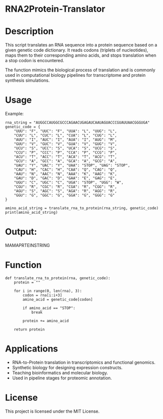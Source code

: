# RNA2Protein-Translator

# Description
This script translates an RNA sequence into a protein sequence based on a given genetic code dictionary. It reads codons (triplets of nucleotides), maps them to their corresponding amino acids, and stops translation when a stop codon is encountered.

The function mimics the biological process of translation and is commonly used in computational biology pipelines for transcriptome and protein synthesis simulations.

# Usage
Example:

```
rna_string = "AUGGCCAUGGCGCCCAGAACUGAGAUCAAUAGUACCCGUAUUAACGGGUGA"
genetic_code = {
    "UUU": "F", "UUC": "F", "UUA": "L", "UUG": "L",
    "CUU": "L", "CUC": "L", "CUA": "L", "CUG": "L",
    "AUU": "I", "AUC": "I", "AUA": "I", "AUG": "M",
    "GUU": "V", "GUC": "V", "GUA": "V", "GUG": "V",
    "UCU": "S", "UCC": "S", "UCA": "S", "UCG": "S",
    "CCU": "P", "CCC": "P", "CCA": "P", "CCG": "P",
    "ACU": "T", "ACC": "T", "ACA": "T", "ACG": "T",
    "GCU": "A", "GCC": "A", "GCA": "A", "GCG": "A",
    "UAU": "Y", "UAC": "Y", "UAA": "STOP", "UAG": "STOP",
    "CAU": "H", "CAC": "H", "CAA": "Q", "CAG": "Q",
    "AAU": "N", "AAC": "N", "AAA": "K", "AAG": "K",
    "GAU": "D", "GAC": "D", "GAA": "E", "GAG": "E",
    "UGU": "C", "UGC": "C", "UGA": "STOP", "UGG": "W",
    "CGU": "R", "CGC": "R", "CGA": "R", "CGG": "R",
    "AGU": "S", "AGC": "S", "AGA": "R", "AGG": "R",
    "GGU": "G", "GGC": "G", "GGA": "G", "GGG": "G"
}

amino_acid_string = translate_rna_to_protein(rna_string, genetic_code)
print(amino_acid_string)
```
# Output:
MAMAPRTEINSTRING

# Function
```
def translate_rna_to_protein(rna, genetic_code):
    protein = ""

    for i in range(0, len(rna), 3):
        codon = rna[i:i+3]
        amino_acid = genetic_code[codon]

        if amino_acid == "STOP":
            break

        protein += amino_acid

    return protein

```

# Applications

* RNA-to-Protein translation in transcriptomics and functional genomics.
* Synthetic biology for designing expression constructs.
* Teaching bioinformatics and molecular biology.
* Used in pipeline stages for proteomic annotation.

# License
This project is licensed under the MIT License.











